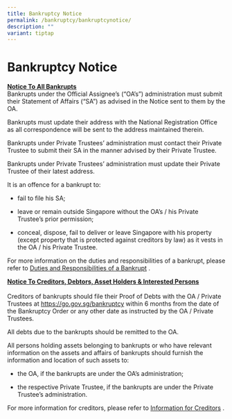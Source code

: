 ```yaml
---
title: Bankruptcy Notice
permalink: /bankruptcy/bankruptcynotice/
description: ""
variant: tiptap
---
```

<h1><strong>Bankruptcy Notice</strong></h1>
<p><strong><u>Notice To All Bankrupts</u></strong>
<br>Bankrupts under the Official Assignee’s (“OA’s”) administration must submit
their Statement of Affairs (“SA”) as advised in the Notice sent to them
by the OA.</p>
<p>Bankrupts must update their address with the National Registration Office
as all correspondence will be sent to the address maintained therein.</p>
<p>Bankrupts under Private Trustees’ administration must contact their Private
Trustee to submit their SA in the manner advised by their Private Trustee.</p>
<p>Bankrupts under Private Trustees’ administration must update their Private
Trustee of their latest address.</p>
<p>It is an offence for a bankrupt to:</p>
<ul data-tight="true" class="tight">
<li>
<p>fail to file his SA;</p>
</li>
<li>
<p>leave or remain outside Singapore without the OA’s / his Private Trustee’s
prior permission;</p>
</li>
<li>
<p>conceal, dispose, fail to deliver or leave Singapore with his property
(except property that is protected against creditors by law) as it vests
in the OA / his Private Trustee.</p>
</li>
</ul>
<p>For more information on the duties and responsibilities of a bankrupt,
please refer to&nbsp;<a href="https://io.mlaw.gov.sg/bankruptcy/information-for-bankrupts/impact-of-bankruptcy/responsibilities-and-rights/" rel="noopener noreferrer nofollow" target="_blank">Duties and Responsibilities of a Bankrupt</a>&nbsp;.</p>
<p><strong><u>Notice To Creditors, Debtors, Asset Holders &amp; Interested Persons</u></strong>
<br>
<br>Creditors of bankrupts should file their Proof of Debts with the OA /
Private Trustees at&nbsp;<a href="https://go.gov.sg/bankruptcy" rel="noopener noreferrer nofollow" target="_blank">https://go.gov.sg/bankruptcy</a> within
6 months from the date of the Bankruptcy Order or any other date as instructed
by the OA / Private Trustees.</p>
<p>All debts due to the bankrupts should be remitted to the OA.</p>
<p>All persons holding assets belonging to bankrupts or who have relevant
information on the assets and affairs of bankrupts should furnish the information
and location of such assets to:</p>
<ul data-tight="true" class="tight">
<li>
<p>the OA, if the bankrupts are under the OA’s administration;</p>
</li>
<li>
<p>the respective Private Trustee, if the bankrupts are under the Private
Trustee’s administration.</p>
</li>
</ul>
<p>For more information for creditors, please refer to&nbsp;<a href="https://io.mlaw.gov.sg/bankruptcy/information-for-stakeholders/information-for-creditors/" rel="noopener noreferrer nofollow" target="_blank">Information for Creditors</a>&nbsp;.</p>
<p></p>